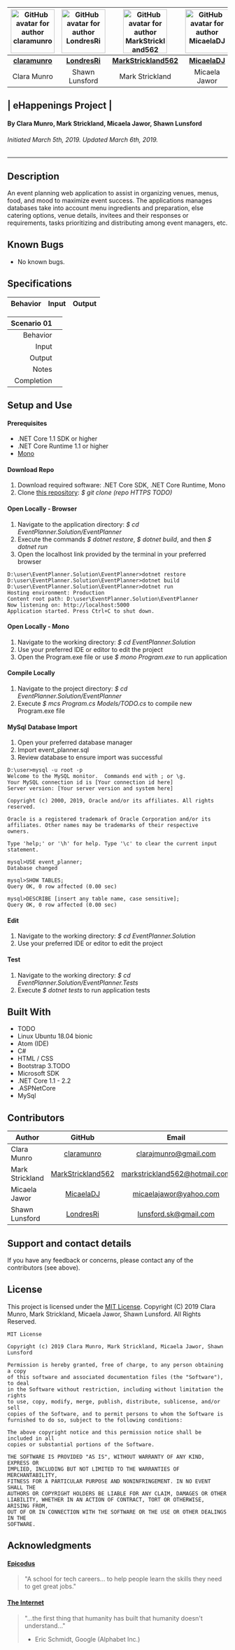 | [<img src="https://avatars1.githubusercontent.com/u/43104007?s=400&v=4" width=100 alt="GitHub avatar for author claramunro">](https://github.com/claramunro) | [<img src="https://avatars1.githubusercontent.com/u/46427680?s=400&v=4" width=100 alt="GitHub avatar for author LondresRi">](https://github.com/LondresRi) | [<img src="https://avatars1.githubusercontent.com/u/46455727?s=400&v=4" width=100 alt="GitHub avatar for author MarkStrickland562">](https://github.com/MarkStrickland562) | [<img src="https://avatars1.githubusercontent.com/u/43095957?s=400&v=4" width=100 alt="GitHub avatar for author MicaelaDJ">](https://github.com/MicaelaDJ) |
|:-----:|:-----:|:-----:|:-----:|
| [**claramunro**](https://github.com/claramunro) | [**LondresRi**](https://github.com/LondresRi) | [**MarkStrickland562**](https://github.com/MarkStrickland562) | [**MicaelaDJ**](https://github.com/MicaelaDJ) |
| Clara Munro | Shawn Lunsford | Mark Strickland | Micaela Jawor |

## | **eHappenings Project** |

#### By Clara Munro, Mark Strickland, Micaela Jawor, Shawn Lunsford
###### Initiated March 5th, 2019. Updated March 6th, 2019.

----------

## Description
An event planning web application to assist in organizing venues, menus, food, and mood to maximize event success. The applications manages databases take into account menu ingredients and preparation, else catering options, venue details, invitees and their responses or requirements, tasks prioritizing and distributing among event managers, etc.

## Known Bugs

* No known bugs.

## Specifications

| Behavior | Input | Output |
|----------|:-----:|:------:|

| Scenario 01 |             |
|------------:|:------------|
| Behavior    | |
| Input       | |
| Output      | |
| Notes       | |
| Completion  | |

## Setup and Use

#### Prerequisites
* .NET Core 1.1 SDK or higher
* .NET Core Runtime 1.1 or higher
* [Mono](https://www.mono-project.com/)

#### Download Repo
1. Download required software: .NET Core SDK, .NET Core Runtime, Mono
2. Clone [this repository](https://github.com/LondresRi/EventPlanner.Solution): _$ git clone (repo HTTPS TODO)_

#### Open Locally - Browser
1. Navigate to the application directory: _$ cd EventPlanner.Solution/EventPlanner_
2. Execute the commands _$ dotnet restore_, _$ dotnet build_, and then _$ dotnet run_
3. Open the localhost link provided by the terminal in your preferred browser
```
D:\user\EventPlanner.Solution\EventPlanner>dotnet restore
D:\user\EventPlanner.Solution\EventPlanner>dotnet build
D:\user\EventPlanner.Solution\EventPlanner>dotnet run
Hosting environment: Production
Content root path: D:\user\EventPlanner.Solution\EventPlanner
Now listening on: http://localhost:5000
Application started. Press Ctrl+C to shut down.
```

#### Open Locally - Mono
1. Navigate to the working directory: _$ cd EventPlanner.Solution_
2. Use your preferred IDE or editor to edit the project
3. Open the Program.exe file or use _$ mono Program.exe_ to run application

#### Compile Locally
1. Navigate to the project directory: _$ cd EventPlanner.Solution/EventPlanner_
2. Execute _$ mcs Program.cs Models/TODO.cs_ to compile new Program.exe file

#### MySql Database Import
1. Open your preferred database manager
2. Import event_planner.sql
3. Review database to ensure import was successful

```
D:\user>mysql -u root -p
Welcome to the MySQL monitor.  Commands end with ; or \g.
Your MySQL connection id is [Your connection id here]
Server version: [Your server version and system here]

Copyright (c) 2000, 2019, Oracle and/or its affiliates. All rights reserved.

Oracle is a registered trademark of Oracle Corporation and/or its
affiliates. Other names may be trademarks of their respective
owners.

Type 'help;' or '\h' for help. Type '\c' to clear the current input statement.

mysql>USE event_planner;
Database changed

mysql>SHOW TABLES;
Query OK, 0 row affected (0.00 sec)

mysql>DESCRIBE [insert any table name, case sensitive];
Query OK, 0 row affected (0.00 sec)
```

#### Edit
1. Navigate to the working directory: _$ cd EventPlanner.Solution_
2. Use your preferred IDE or editor to edit the project

#### Test
1. Navigate to the working directory: _$ cd EventPlanner.Solution/EventPlanner.Tests_
2. Execute _$ dotnet tests_ to run application tests


## Built With

* TODO
* Linux Ubuntu 18.04 bionic
* Atom (IDE)
* C#
* HTML / CSS
* Bootstrap 3.TODO
* Microsoft SDK
* .NET Core 1.1 - 2.2
* .ASPNetCore
* MySql

## Contributors

| Author | GitHub | Email |
|--------|:------:|:-----:|
| Clara Munro | [claramunro](https://github.com/claramunro) | [clarajmunro@gmail.com](mailto:clarajmunro@gmail.com) |
| Mark Strickland | [MarkStrickland562](https://github.com/MarkStrickland562) |  [markstrickland562@hotmail.com](mailto:markstrickland562@hotmail.com) |
| Micaela Jawor | [MicaelaDJ](https://github.com/MicaelaDJ) | [micaelajawor@yahoo.com](mailto:micaelajawor@yahoo.com) |
| Shawn Lunsford | [LondresRi](https://github.com/LondresRi) |  [lunsford.sk@gmail.com](mailto:lunsford.sk@gmail.com) |

## Support and contact details

If you have any feedback or concerns, please contact any of the contributors (see above).

## License

This project is licensed under the [MIT License](https://opensource.org/licenses/MIT). Copyright (C) 2019 Clara Munro, Mark Strickland, Micaela Jawor, Shawn Lunsford. All Rights Reserved.
```
MIT License

Copyright (c) 2019 Clara Munro, Mark Strickland, Micaela Jawor, Shawn Lunsford

Permission is hereby granted, free of charge, to any person obtaining a copy
of this software and associated documentation files (the "Software"), to deal
in the Software without restriction, including without limitation the rights
to use, copy, modify, merge, publish, distribute, sublicense, and/or sell
copies of the Software, and to permit persons to whom the Software is
furnished to do so, subject to the following conditions:

The above copyright notice and this permission notice shall be included in all
copies or substantial portions of the Software.

THE SOFTWARE IS PROVIDED "AS IS", WITHOUT WARRANTY OF ANY KIND, EXPRESS OR
IMPLIED, INCLUDING BUT NOT LIMITED TO THE WARRANTIES OF MERCHANTABILITY,
FITNESS FOR A PARTICULAR PURPOSE AND NONINFRINGEMENT. IN NO EVENT SHALL THE
AUTHORS OR COPYRIGHT HOLDERS BE LIABLE FOR ANY CLAIM, DAMAGES OR OTHER
LIABILITY, WHETHER IN AN ACTION OF CONTRACT, TORT OR OTHERWISE, ARISING FROM,
OUT OF OR IN CONNECTION WITH THE SOFTWARE OR THE USE OR OTHER DEALINGS IN THE
SOFTWARE.
```

## Acknowledgments

#### [Epicodus](https://www.epicodus.com/)
>"A school for tech careers... to help people learn the skills they need to get great jobs."

#### [The Internet](https://webfoundation.org/)
> "...the first thing that humanity has built that humanity doesn't understand..."
> - Eric Schmidt, Google (Alphabet Inc.)

